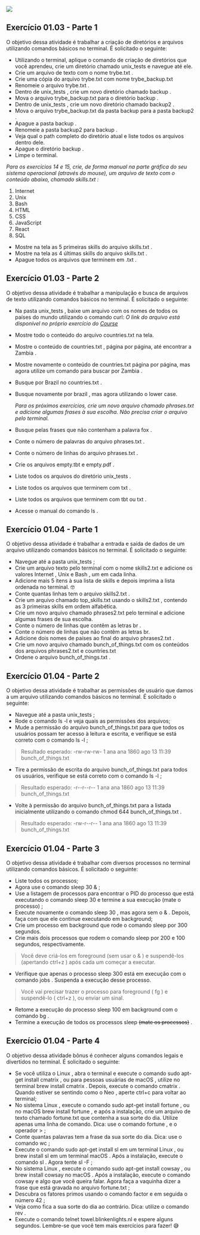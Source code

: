 ![](bannerdosblocos/trybe-exercicios-bloco01.png)

## Exercício 01.03 - Parte 1
O objetivo dessa atividade é trabalhar a criação de diretórios e arquivos utilizando comandos básicos no terminal. É solicitado o seguinte: 

* Utilizando o terminal, aplique o comando de criação de diretórios que você aprendeu, crie um diretório chamado unix_tests e navegue até ele.
* Crie um arquivo de texto com o nome trybe.txt .
* Crie uma cópia do arquivo trybe.txt com nome trybe_backup.txt
* Renomeie o arquivo trybe.txt .
* Dentro de unix_tests , crie um novo diretório chamado backup .
* Mova o arquivo trybe_backup.txt para o diretório backup .
* Dentro de unix_tests , crie um novo diretório chamado backup2 .
* Mova o arquivo trybe_backup.txt da pasta backup para a pasta backup2 .
* Apague a pasta backup .
* Renomeie a pasta backup2 para backup .
* Veja qual o path completo do diretório atual e liste todos os arquivos dentro dele.
* Apague o diretório backup .
* Limpe o terminal.

*Para os exercícios 14 e 15, crie, de forma manual na parte gráfica do seu sistema operacional (através do mouse), um arquivo de texto com o conteúdo abaixo, chamado skills.txt :*

1. Internet
2. Unix
3. Bash
4. HTML
5. CSS
6. JavaScript
7. React
8. SQL

* Mostre na tela as 5 primeiras skills do arquivo skills.txt .
* Mostre na tela as 4 últimas skills do arquivo skills.txt .
* Apague todos os arquivos que terminem em .txt .

## Exercício 01.03 - Parte 2

O objetivo dessa atividade é trabalhar a manipulação e busca de arquivos de texto utilizando comandos básicos no terminal. É solicitado o seguinte:

* Na pasta unix_tests , baixe um arquivo com os nomes de todos os países do mundo utilizando o comando curl: *O link do arquivo está disponível no próprio exercício do [Course](https://app.betrybe.com/course)*
* Mostre todo o conteúdo do arquivo countries.txt na tela.
* Mostre o conteúdo de countries.txt , página por página, até encontrar a Zambia .
* Mostre novamente o conteúdo de countries.txt página por página, mas agora utilize um comando para buscar por Zambia .
* Busque por Brazil no countries.txt .
* Busque novamente por brazil , mas agora utilizando o lower case.
  
  *Para os próximos exercícios, crie um novo arquivo chamado phrases.txt e adicione algumas frases à sua escolha. Não precisa criar o arquivo pelo terminal.*

* Busque pelas frases que não contenham a palavra fox .
* Conte o número de palavras do arquivo phrases.txt .
* Conte o número de linhas do arquivo phrases.txt .
* Crie os arquivos empty.tbt e empty.pdf .
* Liste todos os arquivos do diretório unix_tests .
* Liste todos os arquivos que terminem com txt .
* Liste todos os arquivos que terminem com tbt ou txt .
* Acesse o manual do comando ls .

## Exercício 01.04 - Parte 1

O objetivo dessa atividade é trabalhar a entrada e saída de dados de um arquivo utilizando comandos básicos no terminal. É solicitado o seguinte:

* Navegue até a pasta unix_tests ;
* Crie um arquivo texto pelo terminal com o nome skills2.txt e adicione os valores Internet , Unix e Bash , um em cada linha.
* Adicione mais 5 itens à sua lista de skills e depois imprima a lista ordenada no terminal. 🤓
* Conte quantas linhas tem o arquivo skills2.txt .
* Crie um arquivo chamado top_skills.txt usando o skills2.txt , contendo as 3 primeiras skills em ordem alfabética.
* Crie um novo arquivo chamado phrases2.txt pelo terminal e adicione algumas frases de sua escolha.
* Conte o número de linhas que contêm as letras br .
* Conte o número de linhas que não contêm as letras br.
* Adicione dois nomes de países ao final do arquivo phrases2.txt .
* Crie um novo arquivo chamado bunch_of_things.txt com os conteúdos dos arquivos phrases2.txt e countries.txt
* Ordene o arquivo bunch_of_things.txt .

## Exercício 01.04 - Parte 2

O objetivo dessa atividade é trabalhar as permissões de usuário que damos a um arquivo utilizando comandos básicos no terminal. É solicitado o seguinte:

* Navegue até a pasta unix_tests ;
* Rode o comando ls -l e veja quais as permissões dos arquivos;
* Mude a permissão do arquivo bunch_of_things.txt para que todos os usuários possam ter acesso à leitura e escrita, e verifique se está correto com o comando ls -l ;
> Resultado esperado: -rw-rw-rw- 1 ana ana 1860 ago 13 11:39 bunch_of_things.txt
* Tire a permissão de escrita do arquivo bunch_of_things.txt para todos os usuários, verifique se está correto com o comando ls -l ;
> Resultado esperado: -r--r--r-- 1 ana ana 1860 ago 13 11:39 bunch_of_things.txt
* Volte à permissão do arquivo bunch_of_things.txt para a listada inicialmente utilizando o comando chmod 644 bunch_of_things.txt .
> Resultado esperado: -rw-r--r-- 1 ana ana 1860 ago 13 11:39 bunch_of_things.txt



## Exercício 01.04 - Parte 3

O objetivo dessa atividade é trabalhar com diversos processos no terminal utilizando comandos básicos. É solicitado o seguinte:

* Liste todos os processos;
* Agora use o comando sleep 30 & ;
* Use a listagem de processos para encontrar o PID do processo que está executando o comando sleep 30 e termine a sua execução (mate o processo) ;
* Execute novamente o comando sleep 30 , mas agora sem o & . Depois, faça com que ele continue executando em background;
* Crie um processo em background que rode o comando sleep por 300 segundos.
* Crie mais dois processos que rodem o comando sleep por 200 e 100 segundos, respectivamente.
> Você deve criá-los em foreground (sem usar o & ) e suspendê-los (apertando ctrl+z ) após cada um começar a executar.
* Verifique que apenas o processo sleep 300 está em execução com o comando jobs . Suspenda a execução desse processo.
> Você vai precisar trazer o processo para foreground ( fg ) e suspendê-lo ( ctrl+z ), ou enviar um sinal.
* Retome a execução do processo sleep 100 em background com o comando bg .
* Termine a execução de todos os processos sleep ~~(mate os processos)~~ .
  
## Exercício 01.04 - Parte 4

O objetivo dessa atividade bônus é conhecer alguns comandos legais e divertidos no terminal. É solicitado o seguinte:

* Se você utiliza o Linux , abra o terminal e execute o comando sudo apt-get install cmatrix , ou para pessoas usuárias de macOS , utilize no terminal brew install cmatrix . Depois, execute o comando cmatrix . Quando estiver se sentindo como o Neo , aperte ctrl+c para voltar ao terminal;
* No sistema Linux , execute o comando sudo apt-get install fortune , ou no macOS brew install fortune , e após a instalação, crie um arquivo de texto chamado fortune.txt que contenha a sua sorte do dia. Utilize apenas uma linha de comando. Dica: use o comando fortune , e o operador > ;
* Conte quantas palavras tem a frase da sua sorte do dia. Dica: use o comando wc ;
* Execute o comando sudo apt-get install sl em um terminal Linux , ou brew install sl em um terminal macOS . Após a instalação, execute o comando sl . Agora tente sl -F ;
* No sistema Linux , execute o comando sudo apt-get install cowsay , ou brew install cowsay no macOS . Após a instalação, execute o comando cowsay e algo que você queira falar. Agora faça a vaquinha dizer a frase que está gravada no arquivo fortune.txt ;
* Descubra os fatores primos usando o comando factor e em seguida o número 42 ;
* Veja como fica a sua sorte do dia ao contrário. Dica: utilize o comando rev .
* Execute o comando telnet towel.blinkenlights.nl e espere alguns segundos. Lembre-se que você tem mais exercícios para fazer! 😅